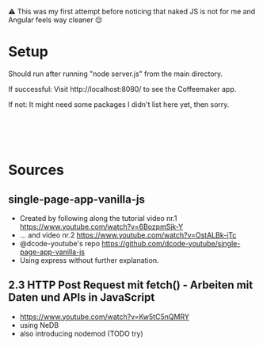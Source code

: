 ⚠️ This was my first attempt before noticing that naked JS is not for me and Angular feels way cleaner 😌  


# Setup
Should run after running "node server.js" from the main directory.  

If successful: Visit http://localhost:8080/ to see the Coffeemaker app. 

If not: It might need some packages I didn't list here yet, then sorry.  
<br/>
<br/>  
<br/>

# Sources
## single-page-app-vanilla-js
- Created by following along the tutorial video nr.1 https://www.youtube.com/watch?v=6BozpmSjk-Y  
- ... and video nr.2 https://www.youtube.com/watch?v=OstALBk-jTc  
- @dcode-youtube's repo https://github.com/dcode-youtube/single-page-app-vanilla-js  
- Using express without further explanation.  

## 2.3 HTTP Post Request mit fetch() - Arbeiten mit Daten und APIs in JavaScript
- https://www.youtube.com/watch?v=Kw5tC5nQMRY
- using NeDB
- also introducing nodemod (TODO try)
